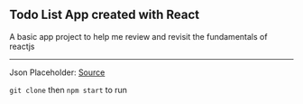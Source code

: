 ## Todo List App created with React

A basic app project to help me review and revisit the fundamentals of reactjs

---

Json Placeholder: [Source](https://jsonplaceholder.typicode.com/todos/)

`git clone`
then `npm start`
to run

